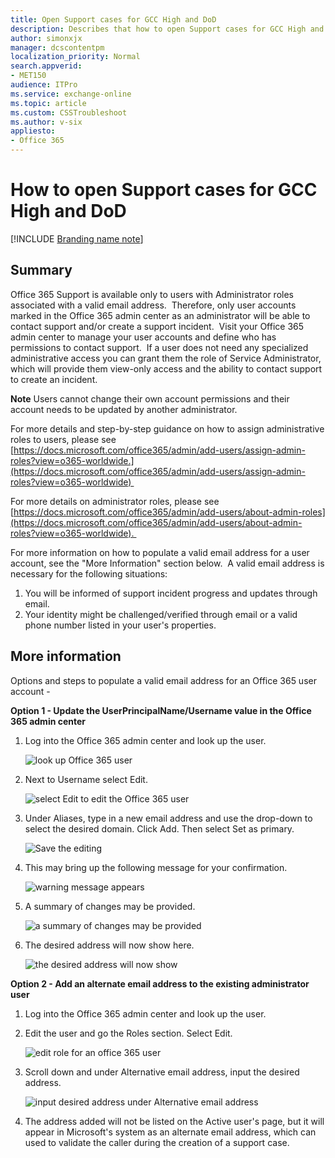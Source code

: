 ```yaml
---
title: Open Support cases for GCC High and DoD
description: Describes that how to open Support cases for GCC High and DoD.
author: simonxjx
manager: dcscontentpm
localization_priority: Normal
search.appverid: 
- MET150
audience: ITPro
ms.service: exchange-online
ms.topic: article
ms.custom: CSSTroubleshoot
ms.author: v-six
appliesto:
- Office 365
---
```


# How to open Support cases for GCC High and DoD

[!INCLUDE [Branding name note](../../../includes/branding-name-note.md)]

## Summary

Office 365 Support is available only to users with Administrator roles associated with a valid email address.  Therefore, only user accounts marked in the Office 365 admin center as an administrator will be able to contact support and/or create a support incident.  Visit your Office 365 admin center to manage your user accounts and define who has permissions to contact support.  
If a user does not need any specialized administrative access you can grant them the role of Service Administrator, which will provide them view-only access and the ability to contact support to create an incident.  

**Note** Users cannot change their own account permissions and their account needs to be updated by another administrator.

For more details and step-by-step guidance on how to assign administrative roles to users, please see [https://docs.microsoft.com/office365/admin/add-users/assign-admin-roles?view=o365-worldwide.](https://docs.microsoft.com/office365/admin/add-users/assign-admin-roles?view=o365-worldwide)  

For more details on administrator roles, please see [https://docs.microsoft.com/office365/admin/add-users/about-admin-roles](https://docs.microsoft.com/office365/admin/add-users/about-admin-roles?view=o365-worldwide).  

For more information on how to populate a valid email address for a user account, see the "More Information" section below.  A valid email address is necessary for the following situations: 

1. You will be informed of support incident progress and updates through email. 
2. Your identity might be challenged/verified through email or a valid phone number listed in your user's properties. 

## More information

Options and steps to populate a valid email address for an Office 365 user account -

**Option 1 - Update the UserPrincipalName/Username value in the Office 365 admin center** 

1. Log into the Office 365 admin center and look up the user.

   ![look up Office 365 user](./media/support-cases-for-gcc-high-dod/look-up-o365-user.png)

1. Next to Username select Edit. 

   ![select Edit to edit the Office 365 user](./media/support-cases-for-gcc-high-dod/edit-o365-user.png) 

1. Under Aliases, type in a new email address and use the drop-down to select the desired domain. Click Add. Then select Set as primary. 

   ![Save the editing](./media/support-cases-for-gcc-high-dod/save-the-edit.png)

1. This may bring up the following message for your confirmation. 

   ![warning message appears](./media/support-cases-for-gcc-high-dod/warning-message-appear.png)

1. A summary of changes may be provided. 

   ![a summary of changes may be provided](./media/support-cases-for-gcc-high-dod/summary-change-provided.png)

1. The desired address will now show here. 

   ![the desired address will now show ](./media/support-cases-for-gcc-high-dod/desired-address-show.png) 

**Option 2 - Add an alternate email address to the existing administrator user** 
1. Log into the Office 365 admin center and look up the user.  
1. Edit the user and go the Roles section. Select Edit. 

    ![edit role for an office 365 user](./media/support-cases-for-gcc-high-dod/edit-role.png)

1. Scroll down and under Alternative email address, input the desired address. 

   ![input desired address under Alternative email address](./media/support-cases-for-gcc-high-dod/type-desired-address.png)

1. The address added will not be listed on the Active user's page, but it will appear in Microsoft's system as an alternate email address, which can used to validate the caller during the creation of a support case.